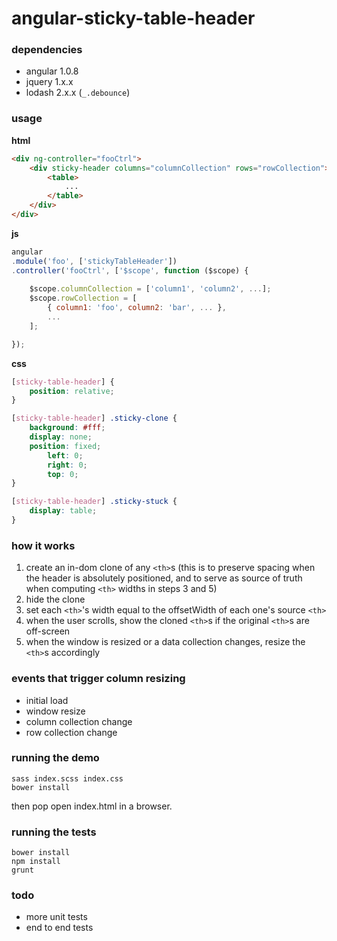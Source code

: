 angular-sticky-table-header
===================

### dependencies

- angular 1.0.8
- jquery 1.x.x
- lodash 2.x.x (`_.debounce`)

### usage

**html**

```html
<div ng-controller="fooCtrl">
	<div sticky-header columns="columnCollection" rows="rowCollection">
		<table>
			...
		</table>
	</div>
</div>
```

**js**

```js
angular
.module('foo', ['stickyTableHeader'])
.controller('fooCtrl', ['$scope', function ($scope) {
	
	$scope.columnCollection = ['column1', 'column2', ...];
	$scope.rowCollection = [
		{ column1: 'foo', column2: 'bar', ... },
		...
	];

});
```

**css**

```css
[sticky-table-header] {
	position: relative;
}

[sticky-table-header] .sticky-clone {
	background: #fff;
	display: none;
	position: fixed;
		left: 0;
		right: 0;
		top: 0;
}

[sticky-table-header] .sticky-stuck {
	display: table;
}
```

### how it works

1. create an in-dom clone of any `<th>`s (this is to preserve spacing when the header is absolutely positioned, and to serve as source of truth when computing `<th>` widths in steps 3 and 5)
2. hide the clone
3. set each `<th>`'s width equal to the offsetWidth of each one's source `<th>`
4. when the user scrolls, show the cloned `<th>`s if the original `<th>`s are off-screen
5. when the window is resized or a data collection changes, resize the `<th>`s accordingly

### events that trigger column resizing

- initial load
- window resize
- column collection change
- row collection change

### running the demo

```shell
sass index.scss index.css
bower install
```

then pop open index.html in a browser.

### running the tests

```
bower install
npm install
grunt
```

### todo

- more unit tests
- end to end tests